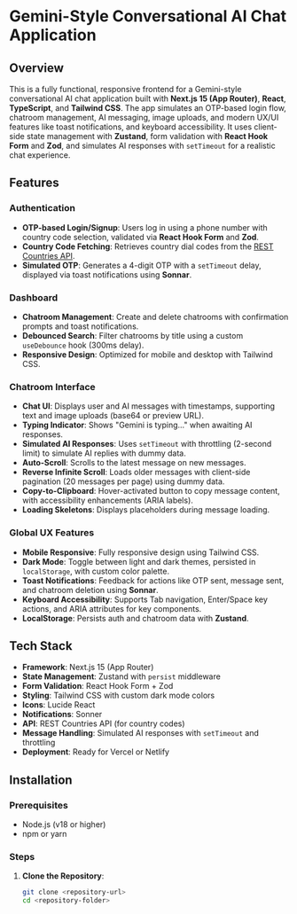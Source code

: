 # Gemini-Style Conversational AI Chat Application

## Overview
This is a fully functional, responsive frontend for a Gemini-style conversational AI chat application built with **Next.js 15 (App Router)**, **React**, **TypeScript**, and **Tailwind CSS**. The app simulates an OTP-based login flow, chatroom management, AI messaging, image uploads, and modern UX/UI features like  toast notifications, and keyboard accessibility. It uses client-side state management with **Zustand**, form validation with **React Hook Form** and **Zod**, and simulates AI responses with `setTimeout` for a realistic chat experience.

## Features

### Authentication
- **OTP-based Login/Signup**: Users log in using a phone number with country code selection, validated via **React Hook Form** and **Zod**.
- **Country Code Fetching**: Retrieves country dial codes from the [REST Countries API](https://restcountries.com/).
- **Simulated OTP**: Generates a 4-digit OTP with a `setTimeout` delay, displayed via toast notifications using **Sonnar**.

### Dashboard
- **Chatroom Management**: Create and delete chatrooms with confirmation prompts and toast notifications.
- **Debounced Search**: Filter chatrooms by title using a custom `useDebounce` hook (300ms delay).
- **Responsive Design**: Optimized for mobile and desktop with Tailwind CSS.

### Chatroom Interface
- **Chat UI**: Displays user and AI messages with timestamps, supporting text and image uploads (base64 or preview URL).
- **Typing Indicator**: Shows "Gemini is typing..." when awaiting AI responses.
- **Simulated AI Responses**: Uses `setTimeout` with throttling (2-second limit) to simulate AI replies with dummy data.
- **Auto-Scroll**: Scrolls to the latest message on new messages.
- **Reverse Infinite Scroll**: Loads older messages with client-side pagination (20 messages per page) using dummy data.
- **Copy-to-Clipboard**: Hover-activated button to copy message content, with accessibility enhancements (ARIA labels).
- **Loading Skeletons**: Displays placeholders during message loading.

### Global UX Features
- **Mobile Responsive**: Fully responsive design using Tailwind CSS.
- **Dark Mode**: Toggle between light and dark themes, persisted in `localStorage`, with custom color palette.
- **Toast Notifications**: Feedback for actions like OTP sent, message sent, and chatroom deletion using **Sonnar**.
- **Keyboard Accessibility**: Supports Tab navigation, Enter/Space key actions, and ARIA attributes for key components.
- **LocalStorage**: Persists auth and chatroom data with **Zustand**.

## Tech Stack
- **Framework**: Next.js 15 (App Router)
- **State Management**: Zustand with `persist` middleware
- **Form Validation**: React Hook Form + Zod
- **Styling**: Tailwind CSS with custom dark mode colors
- **Icons**: Lucide React
- **Notifications**: Sonner
- **API**: REST Countries API (for country codes)
- **Message Handling**: Simulated AI responses with `setTimeout` and throttling
- **Deployment**: Ready for Vercel or Netlify

## Installation

### Prerequisites
- Node.js (v18 or higher)
- npm or yarn

### Steps
1. **Clone the Repository**:
   ```bash
   git clone <repository-url>
   cd <repository-folder>
